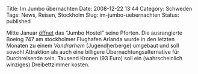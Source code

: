 Title: Im Jumbo übernachten
Date: 2008-12-22 13:44
Category: Schweden
Tags: News, Reisen, Stockholm
Slug: im-jumbo-uebernachten
Status: published

Mitte Januar
[öffnet](http://www.svd.se/resor/nyheter/artikel_2234787.svd) das “Jumbo
Hostel” seine Pforten. Die ausrangierte Boeing 747 am stockholmer
Flughafen Arlanda wurde in den letzten Monaten zu einem *Vandrarhem*
(Jugendherberge) umgebaut und soll sowohl Attraktion als auch eine
billigere Übernachtungsalternative für Durchreisende sein. Tausend
Kronen (93 Euro) soll ein (wahrscheinlich winziges) Dreibettzimmer
kosten.

